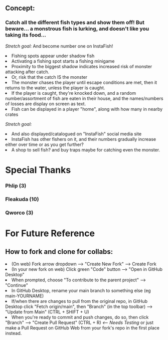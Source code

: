 ## Concept:
### Catch all the different fish types and show them off! But beware... a monstrous fish is lurking, and doesn't like you taking its food...
_Stretch goal:_ And become number one on InstaFish! 

<li>Fishing spots appear under shadow fish</li>
<li>Activating a fishing spot starts a fishing minigame</li>
<li>Proximity to the biggest shadow indicates increased risk of monster attacking after catch.</li>
<li>Or, risk that the catch IS the monster</li>
<li>The monster chases the player until escape conditions are met, then it returns to the water, unless the player is caught.</li>
<li>If the player is caught, they're knocked down, and a random number/assortment of fish are eaten in their house, and the names/numbers of losses are display on screen as text.
<li>Fish can be displayed in a player "home", along with how many in nearby crates</li>

_Stretch goal:_
<li>And also displayed/catalogued on "InstaFish" social media site</li>
<li>InstaFish has other fishers on it, and their numbers gradually increase either over time or as you get further?</li>
<li>A shop to sell fish? and buy traps maybe for catching even the monster.</li>

<!-- ## Todo:

<li>E Key Input</li>
<li>Fish shadows swimming under the surface, and watering spots</li>

# Rogi
<li>Fishing mechanic</li>

# Lyz
<li>Add first person character</li>
<li>Bring the art back in</li>
<li>implement basic gampelay states</li>
<li>Casting the line</li> -->

# Special Thanks
### Phlip (3)
### Fleakuda (10)
### Qworco (3)

# For Future Reference
## How to fork and clone for collabs:
<li>(On web) Fork arrow dropdown --> "Create New Fork" --> Create Fork</li>
<li>(In your new fork on web) Click green "Code" button --> "Open in GitHub Desktop"</li>
<li>When prompted, choose "To contribute to the parent project" --> "Continue"</li>
<li>In GitHub Desktop, rename your main branch to something else (eg main-YOURNAME)</li>
<li>If/when there are changes to pull from the original repo, in GitHub Desktop click "Fetch origin/main", then "Branch" (in the top toolbar) --> "Update from Main" (CTRL + SHIFT + U)</li>
<li>When you're ready to commit and push changes, do so, then click "Branch" --> "Create Pull Request" (CTRL + R) <i><-- Needs Testing</i> or just make a Pull Request on GitHub Web from your fork's repo in the first place instead.</li>
